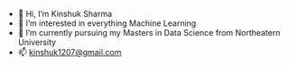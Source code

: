 - 👋 Hi, I’m Kinshuk Sharma
- 👀 I’m interested in everything Machine Learning 
- 🌱 I’m currently pursuing my Masters in Data Science from Northeatern University
- 📫 kinshuk1207@gmail.com

<!---
kinshuk1207/kinshuk1207 is a ✨ special ✨ repository because its `README.md` (this file) appears on your GitHub profile.
You can click the Preview link to take a look at your changes.
--->
